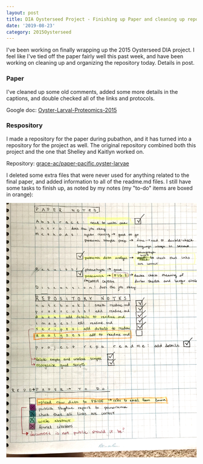 ```yaml
---
layout: post
title: DIA Oysterseed Project - Finishing up Paper and cleaning up repo - in progress
date: '2019-08-23'
category: 2015Oysterseed
---
```

I've been working on finally wrapping up the 2015 Oysterseed DIA project. I feel like I've tied off the paper fairly well this past week, and have been working on cleaning up and organizing the repository today. Details in post. 

### Paper
I've cleaned up some old comments, added some more details in the captions, and double checked all of the links and protocols. 

Google doc: [Oyster-Larval-Proteomics-2015](https://docs.google.com/document/d/1OaYNzlOJr5QibCYt8--GMNGvXlzHPR9_daCkNUVkj-U/edit)

### Respository
I made a repository for the paper during pubathon, and it has turned into a repository for the project as well. The original repository combined both this project and the one that Shelley and Kaitlyn worked on.

Repository: [grace-ac/paper-pacific.oyster-larvae](https://github.com/grace-ac/paper-pacific.oyster-larvae)

I deleted some extra files that were never used for anything related to the final paper, and added information to all of the readme.md files. I still have some tasks to finish up, as noted by my notes (my "to-do" items are boxed in orange):     

![img](../notebook-images/2019-08-23-real.jpg)


